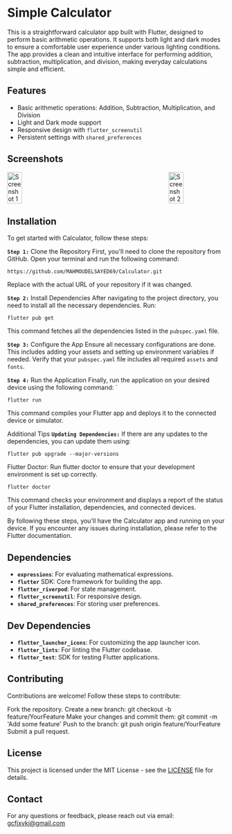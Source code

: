# Simple Calculator

This is a straightforward calculator app built with Flutter, designed to perform basic arithmetic operations. It supports both light and dark modes to ensure a comfortable user experience under various lighting conditions. The app provides a clean and intuitive interface for performing addition, subtraction, multiplication, and division, making everyday calculations simple and efficient.

## Features

- Basic arithmetic operations: Addition, Subtraction, Multiplication, and Division
- Light and Dark mode support
- Responsive design with `flutter_screenutil`
- Persistent settings with `shared_preferences`

## Screenshots
<div style="display: flex; justify-content: space-between;">
  <img src="https://github.com/user-attachments/assets/5558433e-8ed2-4bcd-9a98-434de937c1d9" alt="Screenshot 1" style="width: 26%;"/>
  <img src="https://github.com/user-attachments/assets/49c03577-681c-48bd-a9bb-e89b6e826f3f" alt="Screenshot 2" style="width: 26%;"/>

</div>

## Installation

To get started with Calculator, follow these steps:

**`Step 1:`** Clone the Repository
First, you'll need to clone the repository from GitHub. Open your terminal and run the following command:
```
https://github.com/MAHMOUDELSAYED69/Calculator.git
```
Replace <repository-url> with the actual URL of your repository if it was changed.

**`Step 2:`** Install Dependencies
After navigating to the project directory, you need to install all the necessary dependencies. Run:
```
flutter pub get
```
This command fetches all the dependencies listed in the `pubspec.yaml` file.

**`Step 3:`** Configure the App
Ensure all necessary configurations are done. This includes adding your assets and setting up environment variables if needed. Verify that your `pubspec.yaml` file includes all required `assets` and `fonts`.

**`Step 4:`** Run the Application
Finally, run the application on your desired device using the following command:
`
```
flutter run
```
This command compiles your Flutter app and deploys it to the connected device or simulator.

Additional Tips
**`Updating Dependencies:`** If there are any updates to the dependencies, you can update them using:
```
flutter pub upgrade --major-versions
```
Flutter Doctor: Run flutter doctor to ensure that your development environment is set up correctly.
```
flutter doctor
```
This command checks your environment and displays a report of the status of your Flutter installation, dependencies, and connected devices.

By following these steps, you'll have the Calculator app and running on your device. If you encounter any issues during installation, please refer to the Flutter documentation.


## Dependencies

- **`expressions`**: For evaluating mathematical expressions.
- **`flutter`** SDK: Core framework for building the app.
- **`flutter_riverpod`**: For state management.
- **`flutter_screenutil`**: For responsive design.
- **`shared_preferences`**: For storing user preferences.

## Dev Dependencies

- **`flutter_launcher_icons`**: For customizing the app launcher icon.
- **`flutter_lints`**: For linting the Flutter codebase.
- **`flutter_test`**: SDK for testing Flutter applications.


## Contributing
Contributions are welcome! Follow these steps to contribute:

Fork the repository.
Create a new branch: git checkout -b feature/YourFeature
Make your changes and commit them: git commit -m 'Add some feature'
Push to the branch: git push origin feature/YourFeature
Submit a pull request.

## License

This project is licensed under the MIT License - see the [LICENSE](LICENSE) file for details.



## Contact

For any questions or feedback, please reach out via email: [gcfjxvkj@gmail.com](gcfjxvkj@gmail.com)

